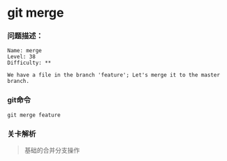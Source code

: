 # git merge

### 问题描述：

```text
Name: merge
Level: 38
Difficulty: **

We have a file in the branch 'feature'; Let's merge it to the master branch.
```

### git命令

```shell
git merge feature
```

### 关卡解析

> 基础的合并分支操作